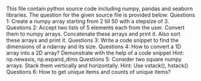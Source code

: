 This file contain python source code including numpy, pandas and seaborn libraries. The question for the given source file is provided below: Questions 1: Create a numpy array starting from 2 till 50 with a stepsize of 3. Questions 2: Accept two lists of 5 elements each from the user. Convert them to numpy arrays. Concatenate these arrays and print it. Also sort these arrays and print it. Questions 3: Write a code snippet to find the dimensions of a ndarray and its size. Questions 4: How to convert a 1D array into a 2D array? Demonstrate with the help of a code snippet Hint: np.newaxis, np.expand_dims Questions 5: Consider two square numpy arrays. Stack them vertically and horizontally. Hint: Use vstack(), hstack() Questions 6: How to get unique items and counts of unique items?
